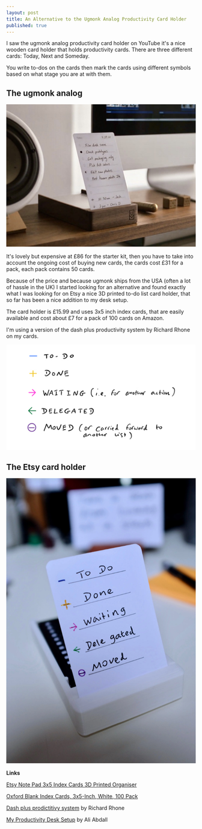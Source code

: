 ```yaml
---
layout: post
title: An Alternative to the Ugmonk Analog Productivity Card Holder
published: true
---
```


I saw the ugmonk analog productivity card holder on YouTube it's a nice wooden card holder that holds productivity cards. There are three different cards: Today, Next and Someday.

You write to-dos on the cards then mark the cards using different symbols based on what stage you are at with them.

## The ugmonk analog

![Alt Text](/images/IMG_0938.jpg)

It's lovely but expensive at £86 for the starter kit, then you have to take into account the ongoing cost of buying new cards, the cards cost £31 for a pack, each pack contains 50 cards.

Because of the price and because ugmonk ships from the USA (often a lot of hassle in the UK) I started looking for an alternative and found exactly what I was looking for on Etsy a nice 3D printed to-do list card holder, that so far has been a nice addition to my desk setup.

The card holder is £15.99 and uses 3x5 inch index cards, that are easily available and cost about £7 for a pack of 100 cards on Amazon.

I'm using a version of the dash plus productivity system by Richard Rhone on my cards.

![The dash plus productivity system](/images/IMG_0939.jpg)

## The Etsy card holder

![The Etsy card holder](/images/IMG_0940.WEBP)

**Links**

[Etsy Note Pad 3x5 Index Cards 3D Printed Organiser](https://tidd.ly/49RmYRD)

[Oxford Blank Index Cards, 3x5-Inch, White, 100 Pack](http://www.amazon.co.uk/dp/B00006IFCW/ref=nosim?tag=larrie-21)

[Dash plus prodictitivy system](https://patrickrhone.com/dashplus/) by Richard Rhone

[My Productivity Desk Setup](https://youtu.be/5791L8VEHZw?t=523) by Ali Abdall
